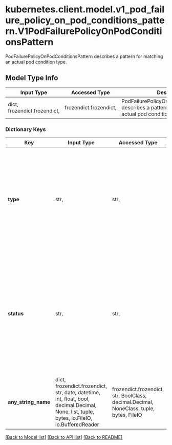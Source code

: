 # kubernetes.client.model.v1_pod_failure_policy_on_pod_conditions_pattern.V1PodFailurePolicyOnPodConditionsPattern

PodFailurePolicyOnPodConditionsPattern describes a pattern for matching an actual pod condition type.

## Model Type Info
Input Type | Accessed Type | Description | Notes
------------ | ------------- | ------------- | -------------
dict, frozendict.frozendict,  | frozendict.frozendict,  | PodFailurePolicyOnPodConditionsPattern describes a pattern for matching an actual pod condition type. | 

### Dictionary Keys
Key | Input Type | Accessed Type | Description | Notes
------------ | ------------- | ------------- | ------------- | -------------
**type** | str,  | str,  | Specifies the required Pod condition type. To match a pod condition it is required that specified type equals the pod condition type. | 
**status** | str,  | str,  | Specifies the required Pod condition status. To match a pod condition it is required that the specified status equals the pod condition status. Defaults to True. | 
**any_string_name** | dict, frozendict.frozendict, str, date, datetime, int, float, bool, decimal.Decimal, None, list, tuple, bytes, io.FileIO, io.BufferedReader | frozendict.frozendict, str, BoolClass, decimal.Decimal, NoneClass, tuple, bytes, FileIO | any string name can be used but the value must be the correct type | [optional]

[[Back to Model list]](../../README.md#documentation-for-models) [[Back to API list]](../../README.md#documentation-for-api-endpoints) [[Back to README]](../../README.md)

